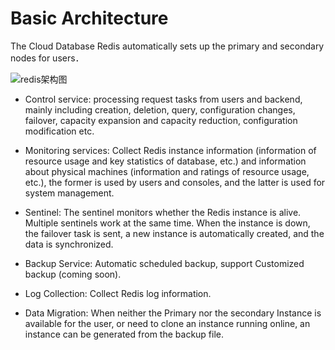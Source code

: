 ﻿# Basic Architecture

The Cloud Database Redis automatically sets up the primary and secondary nodes for users．


![redis架构图](https://github.com/jdcloudcom/cn/tree/edit/image/Redis/redis-basicInfras.png)


 - Control service: processing request tasks from users and backend, mainly including creation, deletion, query, configuration changes, failover, capacity expansion and capacity reduction, configuration modification etc.

 - Monitoring services: Collect Redis instance information (information of resource usage and key statistics of database, etc.) and information about physical machines (information and ratings of resource usage, etc.), the former is used by users and consoles, and the latter is used for system management.

 - Sentinel: The sentinel monitors whether the Redis instance is alive. Multiple sentinels work at the same time. When the instance is down, the failover task is sent, a new instance is automatically created, and the data is synchronized.

 - Backup Service: Automatic scheduled backup, support Customized backup (coming soon).

 - Log Collection: Collect Redis log information.

 - Data Migration: When neither the Primary nor the secondary Instance is available for the user, or need to clone an instance running online, an instance can be generated from the backup file.
